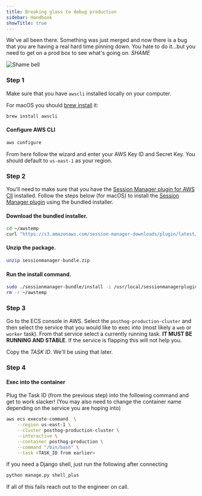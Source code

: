 ```yaml
---
title: Breaking glass to debug production
sidebar: Handbook
showTitle: true
---
```


We've all been there. Something was just merged and now there is a bug that you are having a real hard time pinning down.
You hate to do it...but you need to get on a prod box to see what's going on. _SHAME_

![Shame bell](https://media0.giphy.com/media/vX9WcCiWwUF7G/200.gif)

### Step 1

Make sure that you have `awscli` installed locally on your computer.

For macOS you should [brew install](https://formulae.brew.sh/formula/awscli) it:

```bash
brew install awscli
```

#### Configure AWS CLI

```bash
aws configure
```

From here follow the wizard and enter your AWS Key ID and Secret Key. You should default to `us-east-1` as your region.

### Step 2

You'll need to make sure that you have the [Session Manager plugin for AWS ClI](https://docs.aws.amazon.com/systems-manager/latest/userguide/session-manager-working-with-install-plugin.html) installed.
Follow the steps below (for macOS) to install the [Session Manager plugin](https://docs.aws.amazon.com/systems-manager/latest/userguide/session-manager-working-with-install-plugin.html) using the bundled installer.

#### Download the bundled installer.

```bash
cd ~/awstemp
curl "https://s3.amazonaws.com/session-manager-downloads/plugin/latest/mac/sessionmanager-bundle.zip" -o "sessionmanager-bundle.zip"
```

#### Unzip the package.

```bash
unzip sessionmanager-bundle.zip
```

#### Run the install command.

```bash
sudo ./sessionmanager-bundle/install -i /usr/local/sessionmanagerplugin -b /usr/local/bin/session-manager-plugin
rm -r ~/awstemp
```

### Step 3

Go to the ECS console in AWS. Select the `posthog-production-cluster` and then select the service that you would like to exec into (most likely a `web` or `worker` task).
From that service select a currently running task. **IT MUST BE RUNNING AND STABLE**. If the service is flapping this will not help you.

Copy the _TASK ID_. We'll be using that later.

### Step 4

#### Exec into the container

Plug the Task ID (from the previous step) into the following command and get to work slacker!
(You may also need to change the container name depending on the service you are hoping into)

```bash
aws ecs execute-command  \
    --region us-east-1 \
    --cluster posthog-production-cluster \
    --interactive \
    --container posthog-production \
    --command "/bin/bash" \
    --task <TASK_ID from earlier>
```

If you need a Django shell, just run the following after connecting

```bash
python manage.py shell_plus
```

If all of this fails reach out to the engineer on call.
